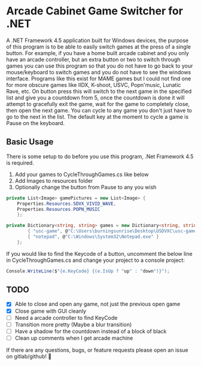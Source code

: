 # Arcade Cabinet Game Switcher for .NET

A .NET Framework 4.5 application built for Windows devices, the purpose of this program is to be able to easily switch games at the press of a single button. For example, if you have a home built arcade cabinet and you only have an arcade controller, but an extra button or two to switch through games you can use this program so that you do not have to go back to your mouse/keyboard to switch games and you do not have to see the windows interface. Programs like this exist for MAME games but I could not find one for more obscure games like IIDX, K-shoot, USVC, Popn'music, Lunatic Rave, etc. On button press this will switch to the next game in the specified list and give you a countdown from 5, once the countdown is done it will attempt to gracefully exit the game, wait for the game to completely close, then open the next game. You can cycle to any game you don't just have to go to the next in the list. The default key at the moment to cycle a game is Pause on the keyboard.

## Basic Usage

There is some setup to do before you use this program, .Net Framework 4.5 is required.

1. Add your games to CycleThroughGames.cs like below
2. Add Images to resources folder
3. Optionally change the button from Pause to any you wish

```cs
private List<Image> gamePictures = new List<Image> {
    Properties.Resources.SDVX_VIVID_WAVE,
    Properties.Resources.POPN_MUSIC
    };

private Dictionary<string, string> games = new Dictionary<string, string> {
        { "usc-game", @"C:\Users\burningsunrise\Desktop\USDVXC\usc-game.exe" },
        { "notepad", @"C:\Windows\System32\Notepad.exe" }
    };
```

If you would like to find the Keycode of a button, uncomment the below line in CycleThroughGames.cs and change your project to a console project:

```cs
Console.WriteLine($"{e.KeyCode} {(e.IsUp ? "up" : "down")}");
```

## TODO

- [x] Able to close and open any game, not just the previous open game
- [x] Close game with GUI cleanly
- [ ] Need a arcade controller to find KeyCode
- [ ] Transition more pretty (Maybe a blur transition)
- [ ] Have a shadow for the countdown instead of a block of black
- [ ] Clean up comments when I get arcade machine

If there are any questions, bugs, or feature requests please open an issue on gitlab/github! :dog:
